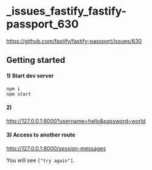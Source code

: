 _issues_fastify_fastify-passport_630
===

https://github.com/fastify/fastify-passport/issues/630

## Getting started

#### 1) Start dev server

```
npm i
npm start
```

#### 2) 

http://127.0.0.1:8000?username=hello&password=world

#### 3) Access to another route

http://127.0.0.1:8000/session-messages

You will see `["try again"]`.
